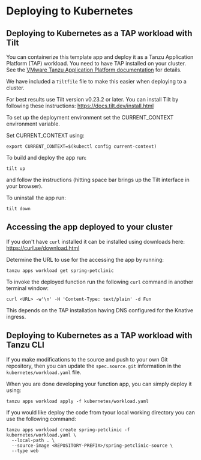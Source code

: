 # Deploying to Kubernetes

## Deploying to Kubernetes as a TAP workload with Tilt

You can containerize this template app and deploy it as a Tanzu Application Platform (TAP) workload.
You need to have TAP installed on your cluster.
See the [VMware Tanzu Application Platform documentation](https://docs.vmware.com/en/VMware-Tanzu-Application-Platform/index.html) for details.

We have included a `Tiltfile` file to make this easier when deploying to a cluster.

For best results use Tilt version v0.23.2 or later. You can install Tilt by following these instructions: https://docs.tilt.dev/install.html

To set up the deployment environment set the CURRENT_CONTEXT environment variable.

Set CURRENT_CONTEXT using:

```
export CURRENT_CONTEXT=$(kubectl config current-context)
```

To build and deploy the app run:

```
tilt up
```

and follow the instructions (hitting space bar brings up the Tilt interface in your browser).

To uninstall the app run:

```
tilt down
```

## Accessing the app deployed to your cluster

If you don't have `curl` installed it can be installed using downloads here: https://curl.se/download.html

Determine the URL to use for the accessing the app by running:

```
tanzu apps workload get spring-petclinic
```

To invoke the deployed function run the following `curl` command in another terminal window:

```
curl <URL> -w'\n' -H 'Content-Type: text/plain' -d Fun
```

This depends on the TAP installation having DNS configured for the Knative ingress.

## Deploying to Kubernetes as a TAP workload with Tanzu CLI

If you make modifications to the source and push to your own Git repository, then you can update the `spec.source.git` information in the `kubernetes/workload.yaml` file.

When you are done developing your function app, you can simply deploy it using:

```
tanzu apps workload apply -f kubernetes/workload.yaml
```

If you would like deploy the code from tyour local working directory you can use the following command:

```
tanzu apps workload create spring-petclinic -f kubernetes/workload.yaml \
  --local-path . \
  --source-image <REPOSITORY-PREFIX>/spring-petclinic-source \
  --type web
```
